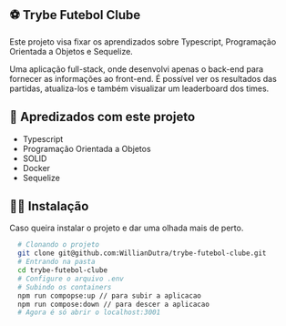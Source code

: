 
## ⚽ Trybe Futebol Clube

Este projeto visa fixar os aprendizados sobre Typescript, Programação Orientada a Objetos e Sequelize.

Uma aplicação full-stack, onde desenvolvi apenas o back-end para fornecer as informações ao front-end. É possível ver os resultados das partidas, atualiza-los e também visualizar um leaderboard dos times.
## 📝 Apredizados com este projeto

- Typescript
- Programação Orientada a Objetos
- SOLID
- Docker
- Sequelize


## 👨‍💻 Instalação

Caso queira instalar o projeto e dar uma olhada mais de perto.

```bash
  # Clonando o projeto
  git clone git@github.com:WillianDutra/trybe-futebol-clube.git
  # Entrando na pasta
  cd trybe-futebol-clube
  # Configure o arquivo .env
  # Subindo os containers
  npm run compopse:up // para subir a aplicacao
  npm run compose:down // para descer a aplicacao
  # Agora é só abrir o localhost:3001
```
